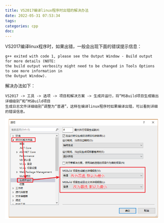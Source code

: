 ```yaml
---
title: VS2017编译linux程序时出错的解决办法
date: 2022-05-31 07:53:34
tags:
categories: cpp
doc:
---
```


VS2017编译linux程序时，如果出错，一般会出现下面的错误提示信息：

```
g++ exited with code 1, please see the Output Window - Build output for more details (NOTE:
the build output verbosity might need to be changed in Tools Options to see more information in
the Output Window).
```

解决办法如下：

```
VS2017 -> 工具 -> 选项 -> 项目和解决方案 -> 生成并运行，将“MSBuild项目生成输出详细级别”和“MSBuild项目
生成日志文件详细级别”调整为“普通”，这样在编译linux程序时如果编译出错，可以看到详细的错误信息。
```

![image-20220531075434776](/images/javawz/image-20220531075434776.png)